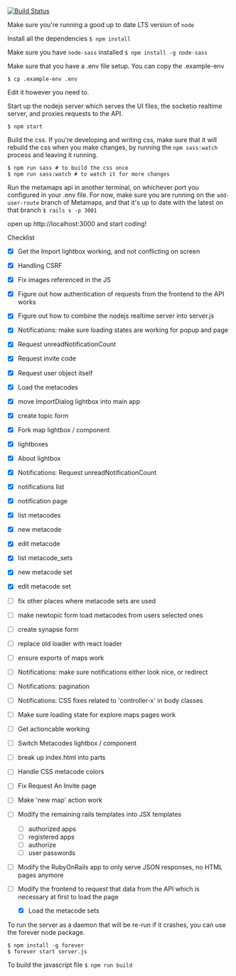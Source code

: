 [![Build Status](https://travis-ci.org/metamaps/metamaps-ui.svg?branch=master)](https://travis-ci.org/metamaps/metamaps-ui)

Make sure you're running a good up to date LTS version of `node`

Install all the dependencies
`$ npm install`

Make sure you have `node-sass` installed
`$ npm install -g node-sass`

Make sure that you have a .env file setup. You can copy the .example-env
```
$ cp .example-env .env
```
Edit it however you need to.

Start up the nodejs server which serves the UI files, the socketio realtime server, and proxies requests to the API.
```
$ npm start
```

Build the css. If you're developing and writing css, make sure that it will rebuild the css when you make changes, by running the `npm sass:watch` process and leaving it running.
```
$ npm run sass # to build the css once
$ npm run sass:watch # to watch it for more changes
```

Run the metamaps api in another terminal, on whichever port you configured in your .env file.
For now, make sure you are running on the `add-user-route` branch of Metamaps, and that it's up to date with the latest on that branch
`$ rails s -p 3001`

open up http://localhost:3000 and start coding!

Checklist
- [x] Get the Import lightbox working, and not conflicting on screen
- [x] Handling CSRF
- [x] Fix images referenced in the JS
- [x] Figure out how authentication of requests from the frontend to the API works
- [x] Figure out how to combine the nodejs realtime server into server.js
- [x] Notifications: make sure loading states are working for popup and page
- [x] Request unreadNotificationCount
- [x] Request invite code
- [x] Request user object itself
- [x] Load the metacodes
- [x] move ImportDialog lightbox into main app
- [x] create topic form
- [x] Fork map lightbox / component
- [x] lightboxes
- [x] About lightbox
- [x] Notifications: Request unreadNotificationCount
- [x] notifications list
- [x] notification page
- [x] list metacodes
- [x] new metacode
- [x] edit metacode
- [x] list metacode_sets
- [x] new metacode set
- [x] edit metacode set

- [ ] fix other places where metacode sets are used
- [ ] make newtopic form load metacodes from users selected ones
- [ ] create synapse form
- [ ] replace old loader with react loader
- [ ] ensure exports of maps work
- [ ] Notifications: make sure notifications either look nice, or redirect
- [ ] Notifications: pagination
- [ ] Notifications: CSS fixes related to 'controller-x' in body classes
- [ ] Make sure loading state for explore maps pages work
- [ ] Get actioncable working
- [ ] Switch Metacodes lightbox / component
- [ ] break up index.html into parts
- [ ] Handle CSS metacode colors
- [ ] Fix Request An Invite page
- [ ] Make 'new map' action work
- [ ] Modify the remaining rails templates into JSX templates
  - [ ] authorized apps
  - [ ] registered apps
  - [ ] authorize
  - [ ] user passwords
- [ ] Modify the RubyOnRails app to only serve JSON responses, no HTML pages anymore
- [ ] Modify the frontend to request that data from the API which is necessary at first to load the page
  - [x] Load the metacode sets

To run the server as a daemon that will be re-run if it crashes, you can
use the forever node package.
```
$ npm install -g forever
$ forever start server.js
```

To build the javascript file
`$ npm run build`